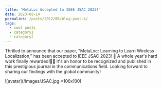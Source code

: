 ```yaml
---
title: 'MetaLoc Accepted to IEEE JSAC 2023!'
date: 2023-08-14
permalink: /posts/2012/08/blog-post-4/
tags:
  - cool posts
  - category1
  - category2
---
```


Thrilled to announce that our paper, "MetaLoc: Learning to Learn Wireless Localization," has been accepted to IEEE JSAC 2023! 🎉 A whole year's hard work finally rewarded!🎉🎉 It's an honor to be recognized and published in this prestigious journal in the communications field. Looking forward to sharing our findings with the global community! 

![avatar](/images/JSAC.jpg =100x100)

